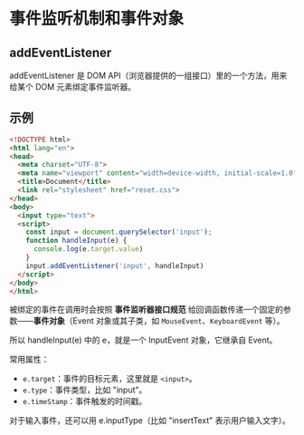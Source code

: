 # 事件监听机制和事件对象

## addEventListener

addEventListener 是 DOM API（浏览器提供的一组接口）里的一个方法，用来给某个 DOM 元素绑定事件监听器。

## 示例

```html
<!DOCTYPE html>
<html lang="en">
<head>
  <meta charset="UTF-8">
  <meta name="viewport" content="width=device-width, initial-scale=1.0">
  <title>Document</title>
  <link rel="stylesheet" href="reset.css">
</head>
<body>
  <input type="text">
  <script>
    const input = document.querySelector('input');
    function handleInput(e) {
      console.log(e.target.value)
    }
    input.addEventListener('input', handleInput)
  </script>
</body>
</html>
```

被绑定的事件在调用时会按照 **事件监听器接口规范** 给回调函数传递一个固定的参数——**事件对象**（Event 对象或其子类，如 `MouseEvent`、`KeyboardEvent` 等）。

所以 handleInput(e) 中的 e，就是一个 InputEvent 对象，它继承自 Event。

常用属性：

* `e.target`：事件的目标元素，这里就是 `<input>`。
* `e.type`：事件类型，比如 "input"。
* `e.timeStamp`：事件触发的时间戳。

对于输入事件，还可以用 e.inputType（比如 "insertText" 表示用户输入文字）。
